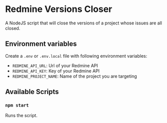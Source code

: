 # Redmine Versions Closer

A NodeJS script that will close the versions of a project whose issues are all closed.

## Environment variables

Create a `.env` or `.env.local` file with following environment variables:

* `REDMINE_API_URL`: Url of your Redmine API
* `REDMINE_API_KEY`: Key of your Redmine API
* `REDMINE_PROJECT_NAME`: Name of the project you are targeting

## Available Scripts

### `npm start`

Runs the script.
